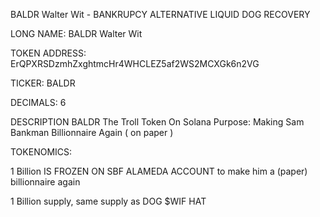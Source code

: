 BALDR Walter Wit - BANKRUPCY ALTERNATIVE LIQUID DOG RECOVERY

LONG NAME: BALDR Walter Wit

TOKEN ADDRESS: ErQPXRSDzmhZxghtmcHr4WHCLEZ5af2WS2MCXGk6n2VG

TICKER: BALDR

DECIMALS: 6


DESCRIPTION
BALDR The Troll Token  On Solana
Purpose: Making Sam Bankman Billionnaire Again ( on paper )





TOKENOMICS:

1 Billion IS FROZEN ON SBF ALAMEDA ACCOUNT to make him a (paper) billionnaire again

1 Billion supply, same supply as DOG $WIF HAT 











